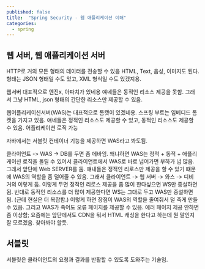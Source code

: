 ```yaml
---
published: false
title:  "Spring Security - 웹 애플리케이션 이해"
categories:
  - spring
---
```


## 웹 서버, 웹 애플리케이션 서버

HTTP로 거의 모든 형태의 데이터를 전송할 수 있음
HTML, Text, 음성, 이미지도 된다. 형태는 JSON 형태일 수도 있고, XML 형식일 수도 있겠지용.

웹서버 대표적으로 엔진x, 아파치가 있네용
얘네들은 동적인 리소스 제공을 못함. 그래서 그냥 HTML, json 형태의 간단한 리소스만 제공할 수 있음.

웹어플리케이션서버(WAS)는 대표적으로 톰캣이 있겠네용. 스프링 부트는 임베디드 톰캣을 가지고 있음.
얘네들은 정적인 리소스도 제공할 수 있고, 동적인 리소스도 제공할 수 있음. 어플리케이션 로직 가능

자바에서는 서블릿 컨테이너 기능을 제공하면 WAS라고 봐도됨.

클라이언트 -> WAS -> DB를 두면 좀 에바임. 왜냐하면 WAS는 정적 + 동적 + 애플리케이션 로직을 돌릴 수 있어서 클라이언트에서 WAS로 바로 넘어가면 부하가 넘 많음. 
그래서 앞단에 Web SERVER를 둠. 얘내들은 정적인 리로스만 제공을 할 수 있기 떄문에 WAS의 역할을 좀 덜어줄 수 있음. 그래서 클라이언트 -> 웹 서버 -> 와스 -> 디비 거의 이렇게 둠.
이렇게 두면 정적인 리로스 제공을 좀 많이 한다싶으면 WS만 증설하면 됨. 반대로 동적인 리소스를 더 많이 제공한다면 WS는 그대로 두고 WAS만 증설하면 됨. (근데 현실은 더 복잡함.)
이렇게 하면 장점이 WAS의 역할을 줄여줘서 덜 죽게 만들 수 있음. 그리고 WAS가 죽어도 오류 페이지를 제공할 수 있음. 에러 페이지 제공 안하면 좀 이상함;
요즘에는 앞단에서도 CDN을 둬서 HTML 캐싱을 한다고 하는데 뭔 말인지 잘 모르곘음. 찾아봐야 할듯.

## 서블릿
서블릿은 클라이언트의 요청과 결과를 반활할 수 있도록 도와주는 기술임.
